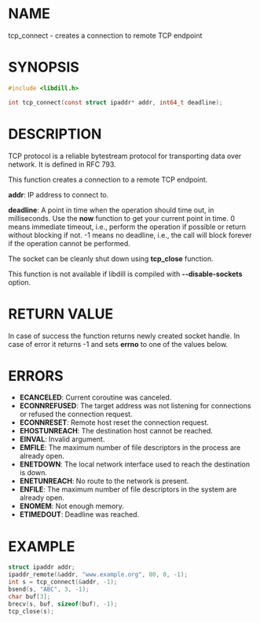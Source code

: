 # NAME

tcp_connect - creates a connection to remote TCP endpoint 

# SYNOPSIS

```c
#include <libdill.h>

int tcp_connect(const struct ipaddr* addr, int64_t deadline);
```

# DESCRIPTION

TCP protocol is a reliable bytestream protocol for transporting data
over network. It is defined in RFC 793.

This function creates a connection to a remote TCP endpoint.

**addr**: IP address to connect to.

**deadline**: A point in time when the operation should time out, in milliseconds. Use the **now** function to get your current point in time. 0 means immediate timeout, i.e., perform the operation if possible or return without blocking if not. -1 means no deadline, i.e., the call will block forever if the operation cannot be performed.

The socket can be cleanly shut down using **tcp_close** function.

This function is not available if libdill is compiled with **--disable-sockets** option.

# RETURN VALUE

In case of success the function returns newly created socket handle. In case of error it returns -1 and sets **errno** to one of the values below.

# ERRORS

* **ECANCELED**: Current coroutine was canceled.
* **ECONNREFUSED**: The target address was not listening for connections or refused the connection request.
* **ECONNRESET**: Remote host reset the connection request.
* **EHOSTUNREACH**: The destination host cannot be reached.
* **EINVAL**: Invalid argument.
* **EMFILE**: The maximum number of file descriptors in the process are already open.
* **ENETDOWN**: The local network interface used to reach the destination is down.
* **ENETUNREACH**: No route to the network is present.
* **ENFILE**: The maximum number of file descriptors in the system are already open.
* **ENOMEM**: Not enough memory.
* **ETIMEDOUT**: Deadline was reached.

# EXAMPLE

```c
struct ipaddr addr;
ipaddr_remote(&addr, "www.example.org", 80, 0, -1);
int s = tcp_connect(&addr, -1);
bsend(s, "ABC", 3, -1);
char buf[3];
brecv(s, buf, sizeof(buf), -1);
tcp_close(s);
```
